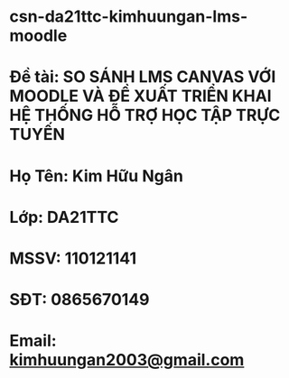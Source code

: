 # csn-da21ttc-kimhuungan-lms-moodle
# Đề tài: SO SÁNH LMS CANVAS VỚI MOODLE VÀ ĐỀ XUẤT TRIỂN KHAI HỆ THỐNG HỖ TRỢ HỌC TẬP TRỰC TUYẾN 
# Họ Tên: Kim Hữu Ngân
# Lớp: DA21TTC
# MSSV: 110121141
# SĐT: 0865670149
# Email: kimhuungan2003@gmail.com

